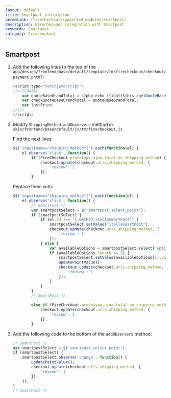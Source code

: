 ```yaml
---
layout: default
title: Smartpost integration
permalink: /firecheckout/supported-modules/smartpost/
description: Firecheckout integration with Smartpost
keywords: Smartpost
category: Firecheckout
---
```


## Smartpost

 1. Add the following lines to the top of the `app/design/frontend/base/default/template/tm/firecheckout/checkout/payment.phtml`:

    ```javascript
    <script type="text/javascript">
    //<![CDATA[
        var quoteBaseGrandTotal = <?php echo (float)$this->getQuoteBaseGrandTotal(); ?>;
        var checkQuoteBaseGrandTotal = quoteBaseGrandTotal;
        var lastPrice;
    //]]>
    </script>
    ```

 2. Modify `ShippingMethod.addObservers` method in `skin/frontend/base/default/js/tm/firecheckout.js`

    Find the next lines:

    ```javascript
    $$('input[name="shipping_method"]').each(function(el) {
        el.observe('click', function() {
            if (FireCheckout.prototype.ajax.total_on_shipping_method) {
                checkout.update(checkout.urls.shipping_method, {
                    'review': 1
                });
            }
    ```

    Replace them with:

    ```javascript
    $$('input[name="shipping_method"]').each(function(el) {
        el.observe('click', function() {
            /* SmartPost */
            var smartpostSelect = $('smartpost_select_point');
            if (smartpostSelect) {
                if (el.id !== 's_method_itellaSmartPost') {
                    smartpostSelect.setValue('itellaSmartPost');
                    checkout.update(checkout.urls.shipping_method, {
                        'review': 1
                    });
                } else {
                    var availableOptions = smartpostSelect.select('option');
                    if (availableOptions.length >= 2) {
                        smartpostSelect.setValue(availableOptions[1].value);
                        updatePointValue();
                        checkout.update(checkout.urls.shipping_method, {
                            'review': 1
                        });
                    }
                }
            }
            /* SmartPost */

            else if (FireCheckout.prototype.ajax.total_on_shipping_method) {
                checkout.update(checkout.urls.shipping_method, {
                    'review': 1
                });
            }
    ```

 2. Add the following code to the bottom of the `addObservers` method:

    ```javascript
    /* SmartPost */
    var smartpostSelect = $('smartpost_select_point');
    if (smartpostSelect) {
        smartpostSelect.observe('change', function() {
            updatePointValue();
            checkout.update(checkout.urls.shipping_method, {
                'review': 1
            });
        });
    }
    /* SmartPost */
    ```
